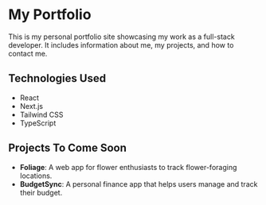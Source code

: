 # My Portfolio

This is my personal portfolio site showcasing my work as a full-stack developer. It includes information about me, my projects, and how to contact me.

## Technologies Used

- React
- Next.js
- Tailwind CSS
- TypeScript

## Projects To Come Soon

- **Foliage**: A web app for flower enthusiasts to track flower-foraging locations.
- **BudgetSync**: A personal finance app that helps users manage and track their budget.
